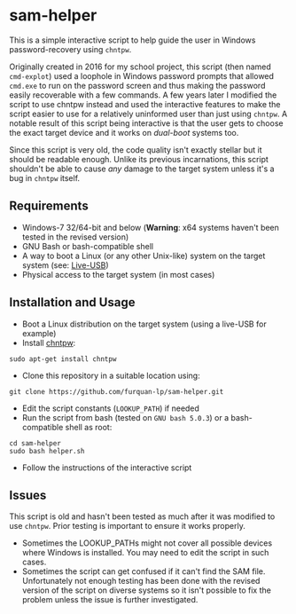 # sam-helper
This is a simple interactive script to help guide the user in Windows password-recovery using `chntpw`.

Originally created in 2016 for my school project, this script (then named `cmd-explot`) used a loophole in Windows password prompts that allowed `cmd.exe` to run on the password screen and thus making the password easily recoverable with a few commands. A few years later I modified the script to use chntpw instead and used the interactive features to make the script easier to use for a relatively uninformed user than just using `chntpw`. A notable result of this script being interactive is that the user gets to choose the exact target device and it works on _dual-boot_ systems too.

Since this script is very old, the code quality isn't exactly stellar but it should be readable enough. Unlike its previous incarnations, this script shouldn't be able to cause _any_ damage to the target system unless it's a bug in `chntpw` itself.

## Requirements
* Windows-7 32/64-bit and below (**Warning**: x64 systems haven't been tested in the revised version)
* GNU Bash or bash-compatible shell
* A way to boot a Linux (or any other Unix-like) system on the target system (see: [Live-USB](https://www.pendrivelinux.com/))
* Physical access to the target system (in most cases)

## Installation and Usage

* Boot a Linux distribution on the target system (using a live-USB for example)
* Install [chntpw](http://www.chntpw.com/):
```
sudo apt-get install chntpw
```
* Clone this repository in a suitable location using:
```
git clone https://github.com/furquan-lp/sam-helper.git
```
* Edit the script constants (`LOOKUP_PATH`) if needed
* Run the script from bash (tested on `GNU bash 5.0.3`) or a bash-compatible shell as root:
```
cd sam-helper
sudo bash helper.sh
```
* Follow the instructions of the interactive script

## Issues
This script is old and hasn't been tested as much after it was modified to use `chntpw`. Prior testing is important to ensure it works properly.

* Sometimes the LOOKUP_PATHs might not cover all possible devices where Windows is installed. You may need to edit the script in such cases.
* Sometimes the script can get confused if it can't find the SAM file. Unfortunately not enough testing has been done with the revised version of the script on diverse systems so it isn't possible to fix the problem unless the issue is further investigated.
